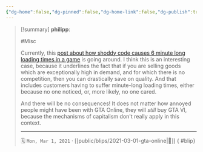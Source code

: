 ```yaml
---
{"dg-home":false,"dg-pinned":false,"dg-home-link":false,"dg-publish":true,"tags":["dgblip"],"created-date":"2021-03-01T00:00:00","disabled rules":["yaml-title","yaml-title-alias","file-name-heading"],"title":"philipp @ 2021-03-01","dg-permalink":"2021/03/01/gta-online/","updated-date":"2025-04-30T22:27:37","dg-path":"blips/2021-03-01-gta-online.md","permalink":"/2021/03/01/gta-online/","dgPassFrontmatter":true}
---
```


> [!summary] **philipp**:
>
> #Misc
>
> Currently, this [post about how shoddy code causes 6 minute long loading times in a game](https://nee.lv/2021/02/28/How-I-cut-GTA-Online-loading-times-by-70/index.html) is going around. I think this is an interesting case, because it underlines the fact that if you are selling goods which are exceptionally high in demand, and for which there is no competition, then you can drastically save on quality. And that includes customers having to suffer minute-long loading times, either because no one noticed, or, more likely, no one cared.
>
> And there will be no consequences! It does not matter how annoyed people might have been with GTA Online, they will _still_ buy GTA VI, because the mechanisms of capitalism don't really apply in this context.
> - - -
>
> 🗓️ `Mon, Mar 1, 2021` · [[public/blips/2021-03-01-gta-online\|🔗]]
{ #blip}

